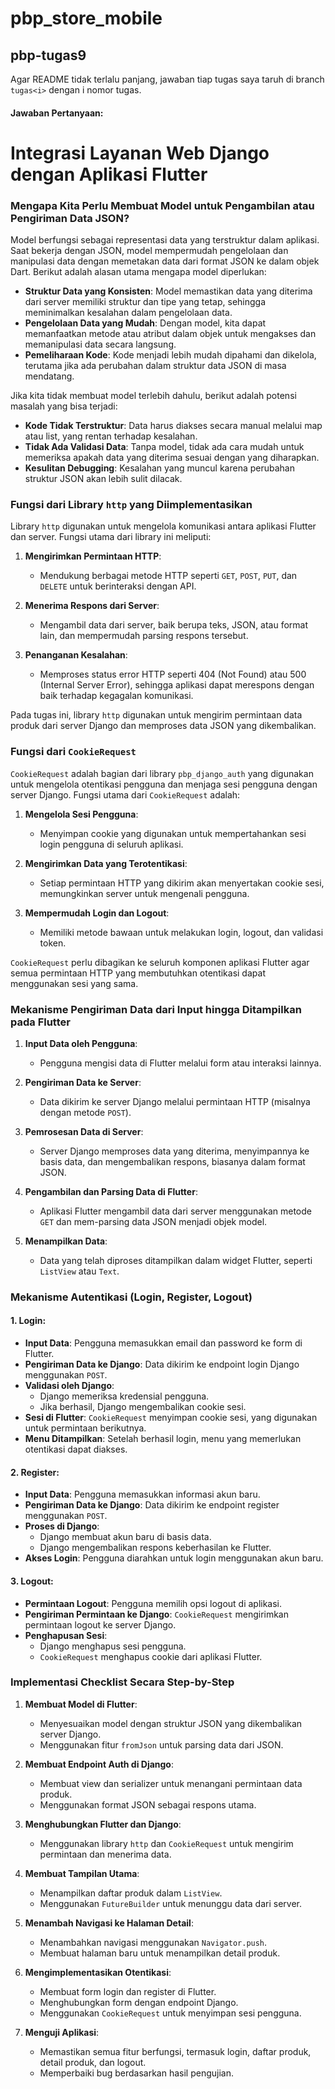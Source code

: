 # pbp_store_mobile

## pbp-tugas9

Agar README tidak terlalu panjang, jawaban tiap tugas saya taruh di branch `tugas<i>` dengan i nomor tugas.

#### Jawaban Pertanyaan:

# Integrasi Layanan Web Django dengan Aplikasi Flutter

### Mengapa Kita Perlu Membuat Model untuk Pengambilan atau Pengiriman Data JSON?

Model berfungsi sebagai representasi data yang terstruktur dalam aplikasi. Saat bekerja dengan JSON, model mempermudah pengelolaan dan manipulasi data dengan memetakan data dari format JSON ke dalam objek Dart. Berikut adalah alasan utama mengapa model diperlukan:

- **Struktur Data yang Konsisten**: Model memastikan data yang diterima dari server memiliki struktur dan tipe yang tetap, sehingga meminimalkan kesalahan dalam pengelolaan data.
- **Pengelolaan Data yang Mudah**: Dengan model, kita dapat memanfaatkan metode atau atribut dalam objek untuk mengakses dan memanipulasi data secara langsung.
- **Pemeliharaan Kode**: Kode menjadi lebih mudah dipahami dan dikelola, terutama jika ada perubahan dalam struktur data JSON di masa mendatang.

Jika kita tidak membuat model terlebih dahulu, berikut adalah potensi masalah yang bisa terjadi:
- **Kode Tidak Terstruktur**: Data harus diakses secara manual melalui map atau list, yang rentan terhadap kesalahan.
- **Tidak Ada Validasi Data**: Tanpa model, tidak ada cara mudah untuk memeriksa apakah data yang diterima sesuai dengan yang diharapkan.
- **Kesulitan Debugging**: Kesalahan yang muncul karena perubahan struktur JSON akan lebih sulit dilacak.


### Fungsi dari Library `http` yang Diimplementasikan

Library `http` digunakan untuk mengelola komunikasi antara aplikasi Flutter dan server. Fungsi utama dari library ini meliputi:

1. **Mengirimkan Permintaan HTTP**:
   - Mendukung berbagai metode HTTP seperti `GET`, `POST`, `PUT`, dan `DELETE` untuk berinteraksi dengan API.

2. **Menerima Respons dari Server**:
   - Mengambil data dari server, baik berupa teks, JSON, atau format lain, dan mempermudah parsing respons tersebut.

3. **Penanganan Kesalahan**:
   - Memproses status error HTTP seperti 404 (Not Found) atau 500 (Internal Server Error), sehingga aplikasi dapat merespons dengan baik terhadap kegagalan komunikasi.

Pada tugas ini, library `http` digunakan untuk mengirim permintaan data produk dari server Django dan memproses data JSON yang dikembalikan.


### Fungsi dari `CookieRequest`

`CookieRequest` adalah bagian dari library `pbp_django_auth` yang digunakan untuk mengelola otentikasi pengguna dan menjaga sesi pengguna dengan server Django. Fungsi utama dari `CookieRequest` adalah:

1. **Mengelola Sesi Pengguna**:
   - Menyimpan cookie yang digunakan untuk mempertahankan sesi login pengguna di seluruh aplikasi.

2. **Mengirimkan Data yang Terotentikasi**:
   - Setiap permintaan HTTP yang dikirim akan menyertakan cookie sesi, memungkinkan server untuk mengenali pengguna.

3. **Mempermudah Login dan Logout**:
   - Memiliki metode bawaan untuk melakukan login, logout, dan validasi token.

`CookieRequest` perlu dibagikan ke seluruh komponen aplikasi Flutter agar semua permintaan HTTP yang membutuhkan otentikasi dapat menggunakan sesi yang sama.


### Mekanisme Pengiriman Data dari Input hingga Ditampilkan pada Flutter

1. **Input Data oleh Pengguna**:
   - Pengguna mengisi data di Flutter melalui form atau interaksi lainnya.

2. **Pengiriman Data ke Server**:
   - Data dikirim ke server Django melalui permintaan HTTP (misalnya dengan metode `POST`).

3. **Pemrosesan Data di Server**:
   - Server Django memproses data yang diterima, menyimpannya ke basis data, dan mengembalikan respons, biasanya dalam format JSON.

4. **Pengambilan dan Parsing Data di Flutter**:
   - Aplikasi Flutter mengambil data dari server menggunakan metode `GET` dan mem-parsing data JSON menjadi objek model.

5. **Menampilkan Data**:
   - Data yang telah diproses ditampilkan dalam widget Flutter, seperti `ListView` atau `Text`.


### Mekanisme Autentikasi (Login, Register, Logout)

#### 1. **Login**:
   - **Input Data**: Pengguna memasukkan email dan password ke form di Flutter.
   - **Pengiriman Data ke Django**: Data dikirim ke endpoint login Django menggunakan `POST`.
   - **Validasi oleh Django**:
     - Django memeriksa kredensial pengguna.
     - Jika berhasil, Django mengembalikan cookie sesi.
   - **Sesi di Flutter**: `CookieRequest` menyimpan cookie sesi, yang digunakan untuk permintaan berikutnya.
   - **Menu Ditampilkan**: Setelah berhasil login, menu yang memerlukan otentikasi dapat diakses.

#### 2. **Register**:
   - **Input Data**: Pengguna memasukkan informasi akun baru.
   - **Pengiriman Data ke Django**: Data dikirim ke endpoint register menggunakan `POST`.
   - **Proses di Django**:
     - Django membuat akun baru di basis data.
     - Django mengembalikan respons keberhasilan ke Flutter.
   - **Akses Login**: Pengguna diarahkan untuk login menggunakan akun baru.

#### 3. **Logout**:
   - **Permintaan Logout**: Pengguna memilih opsi logout di aplikasi.
   - **Pengiriman Permintaan ke Django**: `CookieRequest` mengirimkan permintaan logout ke server Django.
   - **Penghapusan Sesi**:
     - Django menghapus sesi pengguna.
     - `CookieRequest` menghapus cookie dari aplikasi Flutter.


### Implementasi Checklist Secara Step-by-Step

1. **Membuat Model di Flutter**:
   - Menyesuaikan model dengan struktur JSON yang dikembalikan server Django.
   - Menggunakan fitur `fromJson` untuk parsing data dari JSON.

2. **Membuat Endpoint Auth di Django**:
   - Membuat view dan serializer untuk menangani permintaan data produk.
   - Menggunakan format JSON sebagai respons utama.

3. **Menghubungkan Flutter dan Django**:
   - Menggunakan library `http` dan `CookieRequest` untuk mengirim permintaan dan menerima data.

4. **Membuat Tampilan Utama**:
   - Menampilkan daftar produk dalam `ListView`.
   - Menggunakan `FutureBuilder` untuk menunggu data dari server.

5. **Menambah Navigasi ke Halaman Detail**:
   - Menambahkan navigasi menggunakan `Navigator.push`.
   - Membuat halaman baru untuk menampilkan detail produk.

6. **Mengimplementasikan Otentikasi**:
   - Membuat form login dan register di Flutter.
   - Menghubungkan form dengan endpoint Django.
   - Menggunakan `CookieRequest` untuk menyimpan sesi pengguna.

7. **Menguji Aplikasi**:
   - Memastikan semua fitur berfungsi, termasuk login, daftar produk, detail produk, dan logout.
   - Memperbaiki bug berdasarkan hasil pengujian.